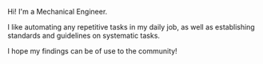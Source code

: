 Hi! I'm a Mechanical Engineer. 

I like automating any repetitive tasks in my daily job, as well as establishing standards and guidelines on systematic tasks.

I hope my findings can be of use to the community!
